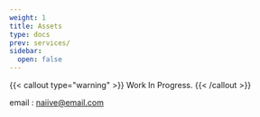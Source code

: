 ```yaml
---
weight: 1
title: Assets
type: docs
prev: services/
sidebar:
  open: false
---
```


{{< callout type="warning" >}}
  Work In Progress.
{{< /callout >}}

email : <naiive@email.com>
